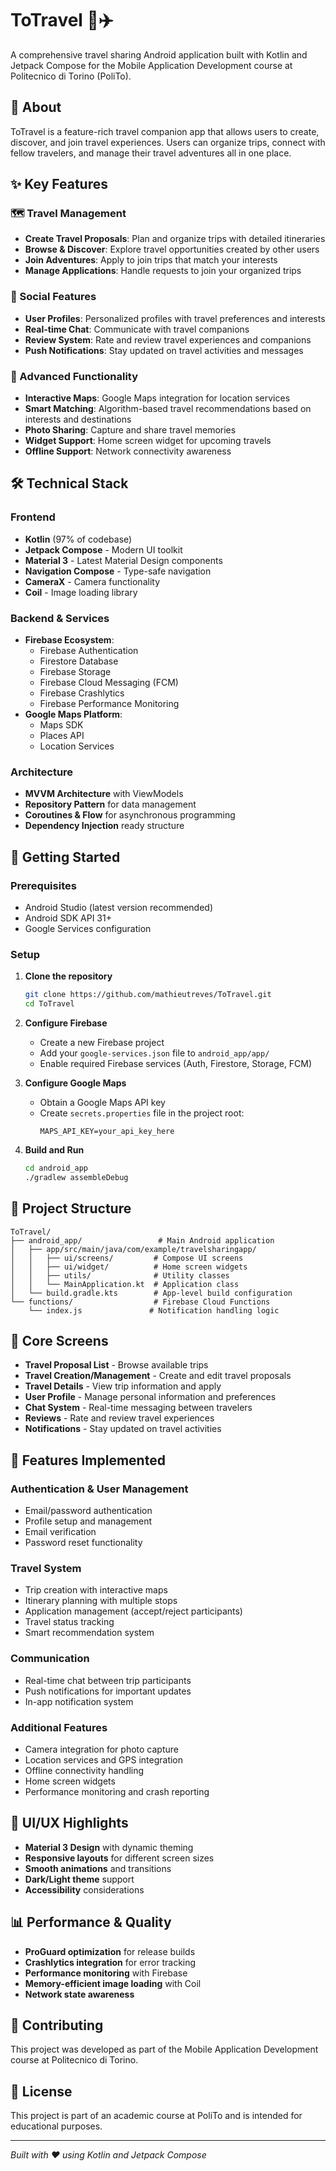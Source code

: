 # ToTravel 🧳✈️

A comprehensive travel sharing Android application built with Kotlin and Jetpack Compose for the Mobile Application Development course at Politecnico di Torino (PoliTo).

## 📱 About

ToTravel is a feature-rich travel companion app that allows users to create, discover, and join travel experiences. Users can organize trips, connect with fellow travelers, and manage their travel adventures all in one place.

## ✨ Key Features

### 🗺️ Travel Management
- **Create Travel Proposals**: Plan and organize trips with detailed itineraries
- **Browse & Discover**: Explore travel opportunities created by other users
- **Join Adventures**: Apply to join trips that match your interests
- **Manage Applications**: Handle requests to join your organized trips

### 👥 Social Features
- **User Profiles**: Personalized profiles with travel preferences and interests
- **Real-time Chat**: Communicate with travel companions
- **Review System**: Rate and review travel experiences and companions
- **Push Notifications**: Stay updated on travel activities and messages

### 🔧 Advanced Functionality
- **Interactive Maps**: Google Maps integration for location services
- **Smart Matching**: Algorithm-based travel recommendations based on interests and destinations
- **Photo Sharing**: Capture and share travel memories
- **Widget Support**: Home screen widget for upcoming travels
- **Offline Support**: Network connectivity awareness

## 🛠️ Technical Stack

### Frontend
- **Kotlin** (97% of codebase)
- **Jetpack Compose** - Modern UI toolkit
- **Material 3** - Latest Material Design components
- **Navigation Compose** - Type-safe navigation
- **CameraX** - Camera functionality
- **Coil** - Image loading library

### Backend & Services
- **Firebase Ecosystem**:
  - Firebase Authentication
  - Firestore Database
  - Firebase Storage
  - Firebase Cloud Messaging (FCM)
  - Firebase Crashlytics
  - Firebase Performance Monitoring
- **Google Maps Platform**:
  - Maps SDK
  - Places API
  - Location Services

### Architecture
- **MVVM Architecture** with ViewModels
- **Repository Pattern** for data management
- **Coroutines & Flow** for asynchronous programming
- **Dependency Injection** ready structure

## 🚀 Getting Started

### Prerequisites
- Android Studio (latest version recommended)
- Android SDK API 31+
- Google Services configuration

### Setup

1. **Clone the repository**
   ```bash
   git clone https://github.com/mathieutreves/ToTravel.git
   cd ToTravel
   ```

2. **Configure Firebase**
   - Create a new Firebase project
   - Add your `google-services.json` file to `android_app/app/`
   - Enable required Firebase services (Auth, Firestore, Storage, FCM)

3. **Configure Google Maps**
   - Obtain a Google Maps API key
   - Create `secrets.properties` file in the project root:
     ```properties
     MAPS_API_KEY=your_api_key_here
     ```

4. **Build and Run**
   ```bash
   cd android_app
   ./gradlew assembleDebug
   ```

## 📁 Project Structure

```
ToTravel/
├── android_app/                 # Main Android application
│   ├── app/src/main/java/com/example/travelsharingapp/
│   │   ├── ui/screens/         # Compose UI screens
│   │   ├── ui/widget/          # Home screen widgets
│   │   ├── utils/              # Utility classes
│   │   └── MainApplication.kt  # Application class
│   └── build.gradle.kts        # App-level build configuration
└── functions/                  # Firebase Cloud Functions
    └── index.js               # Notification handling logic
```

## 🎯 Core Screens

- **Travel Proposal List** - Browse available trips
- **Travel Creation/Management** - Create and edit travel proposals
- **Travel Details** - View trip information and apply
- **User Profile** - Manage personal information and preferences
- **Chat System** - Real-time messaging between travelers
- **Reviews** - Rate and review travel experiences
- **Notifications** - Stay updated on travel activities

## 🔐 Features Implemented

### Authentication & User Management
- Email/password authentication
- Profile setup and management
- Email verification
- Password reset functionality

### Travel System
- Trip creation with interactive maps
- Itinerary planning with multiple stops
- Application management (accept/reject participants)
- Travel status tracking
- Smart recommendation system

### Communication
- Real-time chat between trip participants
- Push notifications for important updates
- In-app notification system

### Additional Features
- Camera integration for photo capture
- Location services and GPS integration
- Offline connectivity handling
- Home screen widgets
- Performance monitoring and crash reporting

## 🎨 UI/UX Highlights

- **Material 3 Design** with dynamic theming
- **Responsive layouts** for different screen sizes
- **Smooth animations** and transitions
- **Dark/Light theme** support
- **Accessibility** considerations

## 📊 Performance & Quality

- **ProGuard optimization** for release builds
- **Crashlytics integration** for error tracking
- **Performance monitoring** with Firebase
- **Memory-efficient image loading** with Coil
- **Network state awareness**

## 🤝 Contributing

This project was developed as part of the Mobile Application Development course at Politecnico di Torino. 

## 📄 License

This project is part of an academic course at PoliTo and is intended for educational purposes.

---

*Built with ❤️ using Kotlin and Jetpack Compose*
